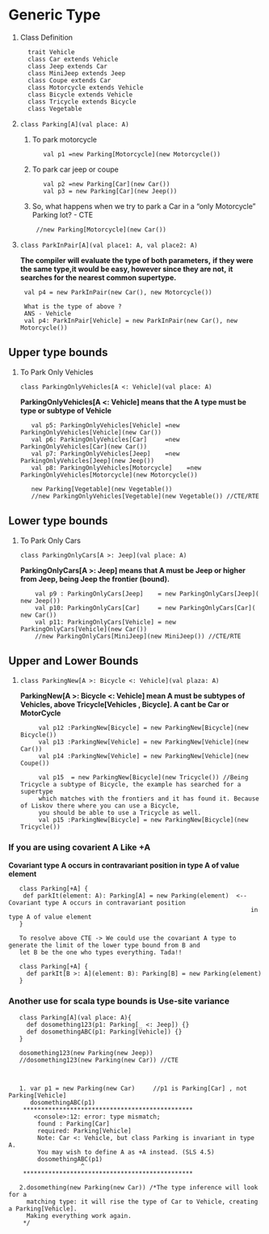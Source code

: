 # Generic Type


1. Class Definition
   ```$xslt
     trait Vehicle
     class Car extends Vehicle
     class Jeep extends Car
     class MiniJeep extends Jeep
     class Coupe extends Car
     class Motorcycle extends Vehicle
     class Bicycle extends Vehicle
     class Tricycle extends Bicycle
     class Vegetable
   ```
2. `class Parking[A](val place: A) `

   1. To park motorcycle
      ```$xslt
         val p1 =new Parking[Motorcycle](new Motorcycle())
      ```
   1. To park car jeep or coupe
      ```$xslt
         val p2 =new Parking[Car](new Car())
         val p3 = new Parking[Car](new Jeep())
      ```
        
   1. So, what happens when we try to park a Car in a “only Motorcycle” Parking lot? - CTE
      ```$xslt
       //new Parking[Motorcycle](new Car())
      ```
        
        
3. `class ParkInPair[A](val place1: A, val place2: A) `
   
   **The compiler will evaluate the type of both parameters,**
   **if they were the same type,it would be easy, however since they are not,**
   **it searches for the nearest common supertype.**
   
   
   ```$xslt
    val p4 = new ParkInPair(new Car(), new Motorcycle())
    
    What is the type of above ?
    ANS - Vehicle      
    val p4: ParkInPair[Vehicle] = new ParkInPair(new Car(), new Motorcycle())               
   ``` 
## Upper type bounds   

1. To Park Only Vehicles 
   
   `class ParkingOnlyVehicles[A <: Vehicle](val place: A)`
   
   **ParkingOnlyVehicles[A <: Vehicle] means that the A type must be type or subtype of Vehicle**
   
   ```$xslt
      val p5: ParkingOnlyVehicles[Vehicle] =new ParkingOnlyVehicles[Vehicle](new Car())
      val p6: ParkingOnlyVehicles[Car]     =new ParkingOnlyVehicles[Car](new Car())
      val p7: ParkingOnlyVehicles[Jeep]    =new ParkingOnlyVehicles[Jeep](new Jeep())
      val p8: ParkingOnlyVehicles[Motorcycle]    =new ParkingOnlyVehicles[Motorcycle](new Motorcycle())
   
      new Parking[Vegetable](new Vegetable())
      //new ParkingOnlyVehicles[Vegetable](new Vegetable()) //CTE/RTE
   ```
## Lower type bounds

1. To Park Only Cars   

    `class ParkingOnlyCars[A >: Jeep](val place: A)`   
    
    **ParkingOnlyCars[A >: Jeep] means that A must be Jeep or higher from Jeep, being Jeep the frontier (bound).**
    
    ```$xslt
        val p9 : ParkingOnlyCars[Jeep]    = new ParkingOnlyCars[Jeep]( new Jeep())
        val p10: ParkingOnlyCars[Car]     = new ParkingOnlyCars[Car]( new Car())
        val p11: ParkingOnlyCars[Vehicle] = new ParkingOnlyCars[Vehicle](new Car())
        //new ParkingOnlyCars[MiniJeep](new MiniJeep()) //CTE/RTE
    ```

## Upper and Lower Bounds   
   
1.  `class ParkingNew[A >: Bicycle <: Vehicle](val plaza: A)`
    
    **ParkingNew[A >: Bicycle <: Vehicle] mean A must be subtypes of Vehicles, above Tricycle[Vehicles , Bicycle]. A cant be Car or MotorCycle**
    
    ```$xslt
         val p12 :ParkingNew[Bicycle] = new ParkingNew[Bicycle](new Bicycle())
         val p13 :ParkingNew[Vehicle] = new ParkingNew[Vehicle](new Car())
         val p14 :ParkingNew[Vehicle] = new ParkingNew[Vehicle](new Coupe())
         
         val p15  = new ParkingNew[Bicycle](new Tricycle()) //Being Tricycle a subtype of Bicycle, the example has searched for a supertype
         which matches with the frontiers and it has found it. Because of Liskov there where you can use a Bicycle,
         you should be able to use a Tricycle as well.
         val p15 :ParkingNew[Bicycle] = new ParkingNew[Bicycle](new Tricycle())
    ```

### If you are using covarient A  Like +A

**Covariant type A occurs in contravariant position in type A of value element**
   
   ```$xslt
      class Parking[+A] {
       def parkIt(element: A): Parking[A] = new Parking(element)  <-- Covariant type A occurs in contravariant position
                                                                      in type A of value element
      }
      
      To resolve above CTE -> We could use the covariant A type to generate the limit of the lower type bound from B and 
      let B be the one who types everything. Tada!!
      
      class Parking[+A] {
        def parkIt[B >: A](element: B): Parking[B] = new Parking(element)
      }
   ```  
    
### Another use for scala type bounds is Use-site variance

   ```$xslt
      class Parking[A](val place: A){
        def dosomething123(p1: Parking[_ <: Jeep]) {}
        def dosomethingABC(p1: Parking[Vehicle]) {}
      }

      dosomething123(new Parking(new Jeep))
      //dosomething123(new Parking(new Car)) //CTE



      1. var p1 = new Parking(new Car)     //p1 is Parking[Car] , not Parking[Vehicle] 
         dosomethingABC(p1)
       ***********************************************
          <console>:12: error: type mismatch;
           found : Parking[Car]
           required: Parking[Vehicle]
           Note: Car <: Vehicle, but class Parking is invariant in type A.
           You may wish to define A as +A instead. (SLS 4.5)
           dosomethingABC(p1)
                       ^ 
       ***********************************************
      
      2.dosomething(new Parking(new Car)) /*The type inference will look for a
        matching type: it will rise the type of Car to Vehicle, creating a Parking[Vehicle]. 
        Making everything work again.
       */
   ```    